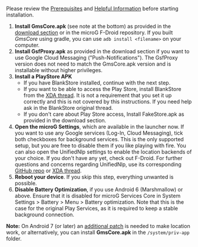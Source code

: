 Please review the [Prerequisites](https://github.com/microg/android_packages_apps_GmsCore/wiki/Prerequisites) and [Helpful Information](https://github.com/microg/android_packages_apps_GmsCore/wiki/Helpful-Information) before starting installation.

1. **Install GmsCore.apk** (see note at the bottom) as provided in the [download section](https://github.com/microg/android_packages_apps_GmsCore/wiki/Downloads) or in the microG F-Droid repository. If you built *GmsCore* using gradle, you can use ```adb install <filename>``` on your computer.
2. **Install GsfProxy.apk** as provided in the download section if you want to use Google Cloud Messaging ("Push-Notifications"). The GsfProxy version does not need to match the GmsCore.apk version and is installable without higher privileges.
3. **Install a PlayStore APK**
   * If you have BlankStore installed, continue with the next step.
   * If you want to be able to access the Play Store, install BlankStore from the [XDA thread](http://forum.xda-developers.com/showthread.php?t=1715375). It is not a requirement that you set it up correctly and this is not covered by this instructions. If you need help ask in the BlankStore original thread.
   * If you don't care about Play Store access, Install FakeStore.apk as provided in the download section.
4. **Open the microG Settings**, which are available in the launcher now. If you want to use any Google services (Log-In, Cloud Messaging), tick both checkboxes for background services. This is the only supported setup, but you are free to disable them if you like playing with fire. You can also open the UnifiedNlp settings to enable the location backends of your choice. If you don't have any yet, check out F-Droid. For further questions and concerns regarding UnifiedNlp, use its corresponding [GitHub repo](https://github.com/microg/android_packages_apps_UnifiedNlp) or [XDA thread](http://forum.xda-developers.com/android/apps-games/app-g-unifiednlp-floss-wi-fi-cell-tower-t2991544).
5. **Reboot your device**. If you skip this step, everything unwanted is possible.
6. **Disable Battery Optimization**, if you use Android 6 (Marshmallow) or above. Ensure that it is disabled for microG Services Core in System Settings > Battery > Menu > Battery optimization. Note that this is the case for the original Play Services, as it is required to keep a stable background connection.

**Note:** On Android 7 (or later) an [additional patch](https://github.com/microg/android_packages_apps_UnifiedNlp/blob/master/patches/android_frameworks_base-N.patch) is needed to make location work, or alternatively, you can install **GmsCore.apk** in the `/system/priv-app` folder.